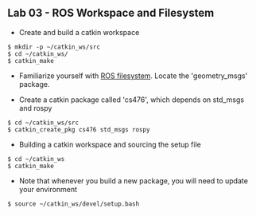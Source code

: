 ## Lab 03 - ROS Workspace and Filesystem

* Create and build a catkin workspace

```
$ mkdir -p ~/catkin_ws/src
$ cd ~/catkin_ws/
$ catkin_make
```

* Familiarize yourself with [ROS filesystem](http://wiki.ros.org/ROS/Tutorials/NavigatingTheFilesystem). Locate the 'geometry_msgs' package.

* Create a catkin package called 'cs476', which depends on std_msgs and rospy

```
$ cd ~/catkin_ws/src
$ catkin_create_pkg cs476 std_msgs rospy
```

* Building a catkin workspace and sourcing the setup file

```
$ cd ~/catkin_ws
$ catkin_make
```

* Note that whenever you build a new package, you will need to update your environment

```
$ source ~/catkin_ws/devel/setup.bash
```
